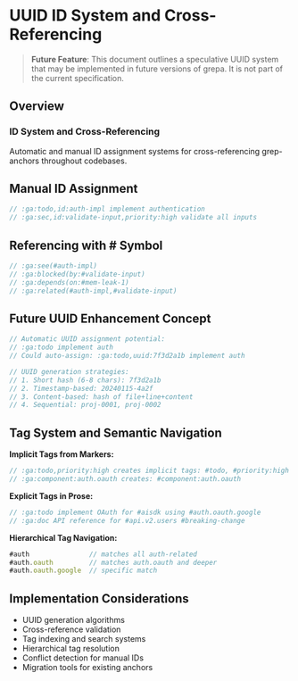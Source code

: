 # UUID ID System and Cross-Referencing

<!-- :ga:tldr future UUID system for automatic ID assignment and cross-references -->
<!-- :ga:meta speculative feature design for identifier management -->

> **Future Feature**: This document outlines a speculative UUID system that may be implemented in future versions of grepa. It is not part of the current specification.

## Overview

### ID System and Cross-Referencing

Automatic and manual ID assignment systems for cross-referencing grep-anchors throughout codebases.

## Manual ID Assignment

```javascript
// :ga:todo,id:auth-impl implement authentication
// :ga:sec,id:validate-input,priority:high validate all inputs
```

## Referencing with # Symbol

```javascript
// :ga:see(#auth-impl)
// :ga:blocked(by:#validate-input)
// :ga:depends(on:#mem-leak-1)
// :ga:related(#auth-impl,#validate-input)
```

## Future UUID Enhancement Concept

```javascript
// Automatic UUID assignment potential:
// :ga:todo implement auth
// Could auto-assign: :ga:todo,uuid:7f3d2a1b implement auth

// UUID generation strategies:
// 1. Short hash (6-8 chars): 7f3d2a1b
// 2. Timestamp-based: 20240115-4a2f  
// 3. Content-based: hash of file+line+content
// 4. Sequential: proj-0001, proj-0002
```

## Tag System and Semantic Navigation

**Implicit Tags from Markers:**
```javascript
// :ga:todo,priority:high creates implicit tags: #todo, #priority:high
// :ga:component:auth.oauth creates: #component:auth.oauth
```

**Explicit Tags in Prose:**
```javascript
// :ga:todo implement OAuth for #aisdk using #auth.oauth.google
// :ga:doc API reference for #api.v2.users #breaking-change
```

**Hierarchical Tag Navigation:**
```javascript
#auth               // matches all auth-related
#auth.oauth         // matches auth.oauth and deeper
#auth.oauth.google  // specific match
```

## Implementation Considerations

<!-- :ga:todo future implementation requirements -->
- UUID generation algorithms
- Cross-reference validation
- Tag indexing and search systems
- Hierarchical tag resolution
- Conflict detection for manual IDs
- Migration tools for existing anchors